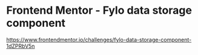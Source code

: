 # Frontend Mentor - Fylo data storage component

https://www.frontendmentor.io/challenges/fylo-data-storage-component-1dZPRbV5n
